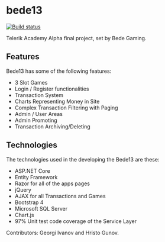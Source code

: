 # bede13
[![Build status](https://dev.azure.com/hristodgunov/hristodgunov/_apis/build/status/Bede13-Master-CI)](https://dev.azure.com/hristodgunov/hristodgunov/_build/latest?definitionId=1) 

Telerik Academy Alpha final project, set by Bede Gaming.

## Features
  Bede13 has some of the following features:
  - 3 Slot Games
  - Login / Register functionalities
  - Transaction System  
  - Charts Representing Money in Site
  - Complex Transaction Filtering with Paging
  - Admin / User Areas
  - Admin Promoting
  - Transaction Archiving/Deleting
  


## Technologies

The technologies used in the developing the Bede13 are these:
  - ASP.NET Core 
  - Entity Framework
  - Razor for all of the apps pages
  - jQuery
  - AJAX for all Transactions and Games  
  - Bootstrap 4
  - Microsoft SQL Server 
  - Chart.js
  - 97% Unit test code coverage of the Service Layer

Contributors: Georgi Ivanov and Hristo Gunov.
